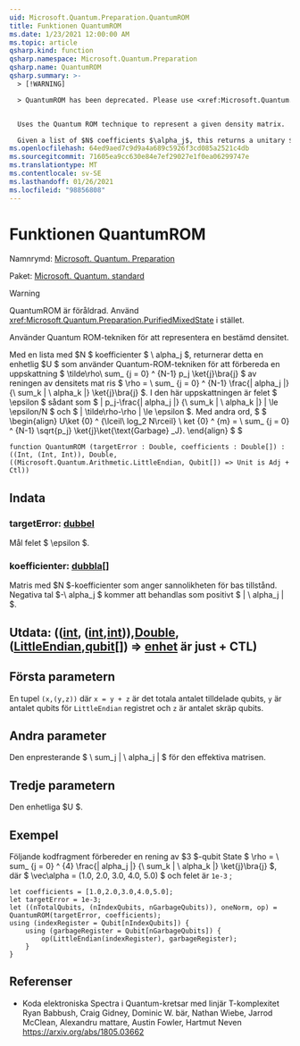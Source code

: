 ```yaml
---
uid: Microsoft.Quantum.Preparation.QuantumROM
title: Funktionen QuantumROM
ms.date: 1/23/2021 12:00:00 AM
ms.topic: article
qsharp.kind: function
qsharp.namespace: Microsoft.Quantum.Preparation
qsharp.name: QuantumROM
qsharp.summary: >-
  > [!WARNING]

  > QuantumROM has been deprecated. Please use <xref:Microsoft.Quantum.Preparation.PurifiedMixedState> instead.


  Uses the Quantum ROM technique to represent a given density matrix.

  Given a list of $N$ coefficients $\alpha_j$, this returns a unitary $U$ that uses the Quantum-ROM technique to prepare an approximation  $\tilde\rho\sum_{j=0}^{N-1}p_j\ket{j}\bra{j}$ of the purification of the density matrix $\rho=\sum_{j=0}^{N-1}\frac{|alpha_j|}{\sum_k |\alpha_k|}\ket{j}\bra{j}$. In this approximation, the error $\epsilon$ is such that $|p_j-\frac{|alpha_j|}{\sum_k |\alpha_k|}|\le \epsilon / N$ and $\|\tilde\rho - \rho\| \le \epsilon$. In other words, $$ \begin{align} U\ket{0}^{\lceil\log_2 N\rceil}\ket{0}^{m}=\sum_{j=0}^{N-1}\sqrt{p_j} \ket{j}\ket{\text{garbage}_j}. \end{align} $$
ms.openlocfilehash: 64ed9aed7c9d9a4a689c5926f3cd085a2521c4db
ms.sourcegitcommit: 71605ea9cc630e84e7ef29027e1f0ea06299747e
ms.translationtype: MT
ms.contentlocale: sv-SE
ms.lasthandoff: 01/26/2021
ms.locfileid: "98856808"
---
```

# <a name="quantumrom-function"></a>Funktionen QuantumROM

Namnrymd: [Microsoft. Quantum. Preparation](xref:Microsoft.Quantum.Preparation)

Paket: [Microsoft. Quantum. standard](https://nuget.org/packages/Microsoft.Quantum.Standard)


> [!WARNING]
> QuantumROM är föråldrad. Använd <xref:Microsoft.Quantum.Preparation.PurifiedMixedState> i stället.

Använder Quantum ROM-tekniken för att representera en bestämd densitet.

Med en lista med $N $ koefficienter $ \ alpha_j $, returnerar detta en enhetlig $U $ som använder Quantum-ROM-tekniken för att förbereda en uppskattning $ \tilde\rho\ sum_ {j = 0} ^ {N-1} p_j \ket{j}\bra{j} $ av reningen av densitets mat ris $ \rho = \ sum_ {j = 0} ^ {N-1} \frac{| alpha_j |} {\ sum_k | \ alpha_k |} \ket{j}\bra{j} $. I den här uppskattningen är felet $ \epsilon $ sådant som $ | p_j-\frac{| alpha_j |} {\ sum_k | \ alpha_k |} | \le \epsilon/N $ och $ \| \tilde\rho-\rho \| \le \epsilon $. Med andra ord, $ $ \begin{align} U\ket {0} ^ {\lceil\ log_2 N\rceil} \ ket {0} ^ {m} = \ sum_ {j = 0} ^ {N-1} \sqrt{p_j} \ket{j}\ket{\text{Garbage} _J}.
\end{align} $ $

```qsharp
function QuantumROM (targetError : Double, coefficients : Double[]) : ((Int, (Int, Int)), Double, ((Microsoft.Quantum.Arithmetic.LittleEndian, Qubit[]) => Unit is Adj + Ctl))
```


## <a name="input"></a>Indata

### <a name="targeterror--double"></a>targetError: [dubbel](xref:microsoft.quantum.lang-ref.double)

Mål felet $ \epsilon $.


### <a name="coefficients--double"></a>koefficienter: [dubbla](xref:microsoft.quantum.lang-ref.double)[]

Matris med $N $-koefficienter som anger sannolikheten för bas tillstånd.
Negativa tal $-\ alpha_j $ kommer att behandlas som positivt $ | \ alpha_j | $.



## <a name="output--intintintdoublelittleendianqubit--unit--is-adj--ctl"></a>Utdata: (([int](xref:microsoft.quantum.lang-ref.int), ([int](xref:microsoft.quantum.lang-ref.int),[int](xref:microsoft.quantum.lang-ref.int))),[Double](xref:microsoft.quantum.lang-ref.double), ([LittleEndian](xref:Microsoft.Quantum.Arithmetic.LittleEndian),[qubit](xref:microsoft.quantum.lang-ref.qubit)[]) => [enhet](xref:microsoft.quantum.lang-ref.unit)  är just + CTL)

## <a name="first-parameter"></a>Första parametern

En tupel `(x,(y,z))` där `x = y + z` är det totala antalet tilldelade qubits, `y` är antalet qubits för `LittleEndian` registret och `z` är antalet skräp qubits.

## <a name="second-parameter"></a>Andra parameter

Den enpresterande $ \ sum_j | \ alpha_j | $ för den effektiva matrisen.

## <a name="third-parameter"></a>Tredje parametern

Den enhetliga $U $.

## <a name="example"></a>Exempel

Följande kodfragment förbereder en rening av $3 $-qubit State $ \rho = \ sum_ {j = 0} ^ {4} \frac{| alpha_j |} {\ sum_k | \ alpha_k |} \ket{j}\bra{j} $, där $ \vec\alpha = (1.0, 2.0, 3.0, 4.0, 5.0) $ och felet är `1e-3` ;

```qsharp
let coefficients = [1.0,2.0,3.0,4.0,5.0];
let targetError = 1e-3;
let ((nTotalQubits, (nIndexQubits, nGarbageQubits)), oneNorm, op) = QuantumROM(targetError, coefficients);
using (indexRegister = Qubit[nIndexQubits]) {
    using (garbageRegister = Qubit[nGarbageQubits]) {
        op(LittleEndian(indexRegister), garbageRegister);
    }
}
```

## <a name="references"></a>Referenser

- Koda elektroniska Spectra i Quantum-kretsar med linjär T-komplexitet Ryan Babbush, Craig Gidney, Dominic W. bär, Nathan Wiebe, Jarrod McClean, Alexandru mattare, Austin Fowler, Hartmut Neven https://arxiv.org/abs/1805.03662